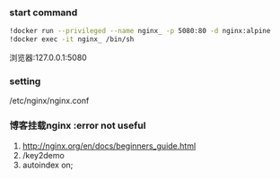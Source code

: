 ### start command
```bash
!docker run --privileged --name nginx_ -p 5080:80 -d nginx:alpine
!docker exec -it nginx_ /bin/sh
```
浏览器:127.0.0.1:5080

### setting
/etc/nginx/nginx.conf

### 博客挂载nginx :error not useful
1. <http://nginx.org/en/docs/beginners_guide.html>
2. /key2demo
3. autoindex on;
